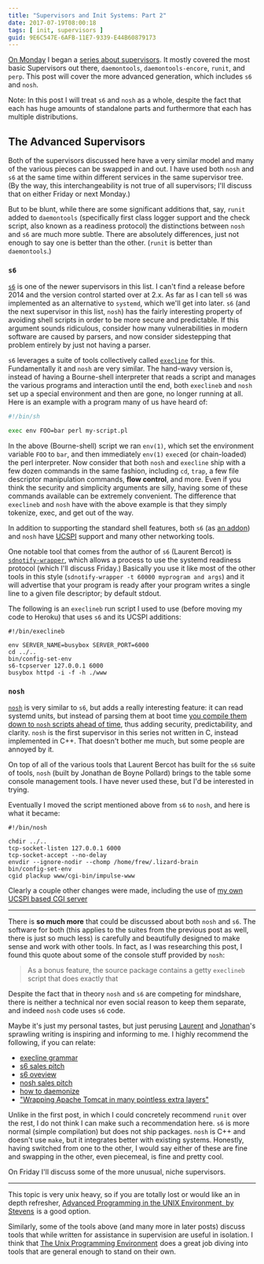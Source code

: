 ```yaml
---
title: "Supervisors and Init Systems: Part 2"
date: 2017-07-19T08:00:18
tags: [ init, supervisors ]
guid: 9E6C547E-6AFB-11E7-9339-E44B60879173
---
```

[On Monday][part-1] I began a [series about supervisors][supervisors].  It
mostly covered the most basic Supervisors out there, `daemontools`,
`daemontools-encore`, `runit`, and `perp`.  This post will cover the more
advanced generation, which includes `s6` and `nosh`.

<!--more-->

Note: In this post I will treat `s6` and `nosh` as a whole, despite the fact
that each has huge amounts of standalone parts and furthermore that each has
multiple distributions.

## The Advanced Supervisors

Both of the supervisors discussed here have a very similar model and many of the
various pieces can be swapped in and out.  I have used both `nosh` and `s6` at
the same time within different services in the same supervisor tree.  (By the
way, this interchangeability is not true of all supervisors; I'll discuss that
on either Friday or next Monday.)

But to be blunt, while there are some significant additions that, say, `runit`
added to `daemontools` (specifically first class logger support and the check
script, also known as a readiness protocol) the distinctions between `nosh` and
`s6` are much more subtle.  There are absolutely differences, just not enough to
say one is better than the other.  (`runit` is better than `daemontools`.)

### `s6`

[`s6`][s6] is one of the newer supervisors in this list.  I can't find a release
before 2014 and the version control started over at 2.x.  As far as I can tell
`s6` was implemented as an alternative to `systemd`, which we'll get into later.
`s6` (and the next supervisor in this list, `nosh`) has the fairly interesting
property of avoiding shell scripts in order to be more secure and predictable.
If this argument sounds ridiculous, consider how many vulnerabilities in modern
software are caused by parsers, and now consider sidestepping that problem
entirely by just not having a parser.

`s6` leverages a suite of tools collectively called [`execline`][execlineb] for
this.  Fundamentally it and `nosh` are very similar.  The hand-wavy version is,
instead of having a Bourne-shell interpreter that reads a script and manages the
various programs and interaction until the end, both `execlineb` and `nosh` set
up a special environment and then are gone, no longer running at all.  Here is
an example with a program many of us have heard of:

``` sh
#!/bin/sh

exec env FOO=bar perl my-script.pl
```

In the above (Bourne-shell) script we ran `env(1)`, which set the environment
variable `FOO` to `bar`, and then immediately `env(1)` `exec`ed (or
chain-loaded) the perl interpreter.  Now consider that both `nosh` and
`execline` ship with a few dozen commands in the same fashion, including `cd`,
`trap`, a few file descriptor manipulation commands, **flow control**, and more.
Even if you think the security and simplicity arguments are silly, having some
of these commands available can be extremely convenient.  The difference that
`execlineb` and `nosh` have with the above example is that they simply tokenize,
exec, and get out of the way.

In addition to supporting the standard shell features, both `s6` (as [an
addon][s6-networking]) and `nosh` have [UCSPI][ucspi] support and many other
networking tools.

One notable tool that comes from the author of `s6` (Laurent Bercot) is
[`sdnotify-wrapper`][sdw], which allows a process to use the systemd readiness protocol
(which I'll discuss Friday.)  Basically you use it like most of the other tools
in this style (`sdnotify-wrapper -t 60000 myprogram and args`) and it will
advertise that your program is ready after your program writes a single line to
a given file descriptor; by default stdout.

The following is an `execlineb` run script I used to use (before moving my code
to Heroku) that uses `s6` and its UCSPI additions:

```
#!/bin/execlineb

env SERVER_NAME=busybox SERVER_PORT=6000
cd ../..
bin/config-set-env
s6-tcpserver 127.0.0.1 6000
busybox httpd -i -f -h ./www
```

### `nosh`

[`nosh`][nosh] is very similar to `s6`, but adds a really interesting feature:
it can read systemd units, but instead of parsing them at boot time [you compile
them down to `nosh` scripts ahead of time][convert-units], thus adding security,
predictability, and clarity.  `nosh` is the first supervisor in this series not
written in C, instead implemented in C++.  That doesn't bother me much, but some
people are annoyed by it.

On top of all of the various tools that Laurent Bercot has built for the `s6`
suite of tools, `nosh` (built by Jonathan de Boyne Pollard) brings to the table
some console management tools.  I have never used these, but I'd be interested
in trying.

Eventually I moved the script mentioned above from `s6` to `nosh`, and here is
what it became:

```
#!/bin/nosh

chdir ../..
tcp-socket-listen 127.0.0.1 6000
tcp-socket-accept --no-delay
envdir --ignore-nodir --chomp /home/frew/.lizard-brain
bin/config-set-env
cgid plackup www/cgi-bin/impulse-www
```

Clearly a couple other changes were made, including the use of [my own UCSPI
based CGI server][cgid]

---

There is **so much more** that could be discussed about both `nosh` and `s6`.
The software for both (this applies to the suites from the previous post as well,
there is just so much less) is carefully and beautifully designed to make sense
and work with other tools.  In fact, as I was researching this post, I found
this quote about some of the console stuff provided by `nosh`:

> As a bonus feature, the source package contains a getty `execlineb` script
> that does exactly that

Despite the fact that in theory `nosh` and `s6` are competing for mindshare,
there is neither a technical nor even social reason to keep them separate, and
indeed `nosh` code uses `s6` code.

Maybe it's just my personal tastes, but just perusing [Laurent][laurent] and
[Jonathan][jonathan]'s sprawling writing is inspiring and informing to me.  I
highly recommend the following, if you can relate:

 * [execline grammar](http://skarnet.org./software/execline/grammar.html)
 * [s6 sales pitch](http://skarnet.org/software/s6/why.html)
 * [s6 oveview](http://skarnet.org/software/s6/overview.html)
 * [nosh sales pitch](https://jdebp.eu/Softwares/nosh/)
 * [how to daemonize][daemonize]
 * ["Wrapping Apache Tomcat in many pointless extra layers"][tomcat]

Unlike in the first post, in which I could concretely recommend `runit` over the
rest, I do not think I can make such a recommendation here.  `s6` is more normal
(simple compilation) but does not ship packages.  `nosh` is C++ and doesn't use
`make`, but it integrates better with existing systems.  Honestly, having
switched from one to the other, I would say either of these are fine and
swapping in the other, even piecemeal, is fine and pretty cool.

On Friday I'll discuss some of the more unusual, niche supervisors.

---

This topic is very unix heavy, so if you are totally lost or would like an in
depth refresher, <a target="_blank" href="https://www.amazon.com/gp/product/0321637739/ref=as_li_tl?ie=UTF8&camp=1789&creative=9325&creativeASIN=0321637739&linkCode=as2&tag=afoolishmanif-20&linkId=9f20643e726defaa727849b7606fb656">Advanced Programming in the UNIX Environment, by Stevens</a><img src="//ir-na.amazon-adsystem.com/e/ir?t=afoolishmanif-20&l=am2&o=1&a=0321637739" width="1" height="1" border="0" alt="" style="border:none !important; margin:0px !important;" />
is a good option.

Similarly, some of the tools above (and many more in later posts) discuss tools
that while written for assistance in supervision are useful in isolation.  I
think that
<a target="_blank" href="https://www.amazon.com/gp/product/013937681X/ref=as_li_tl?ie=UTF8&camp=1789&creative=9325&creativeASIN=013937681X&linkCode=as2&tag=afoolishmanif-20&linkId=6279d8d234dff9ee5623e7ad7bed35df">The Unix Programming Environment</a><img src="//ir-na.amazon-adsystem.com/e/ir?t=afoolishmanif-20&l=am2&o=1&a=013937681X" width="1" height="1" border="0" alt="" style="border:none !important; margin:0px !important;" /> 
does a great job diving into tools that are general enough to stand on their
own.

[part-1]: /posts/supervisors-and-init-systems-1/
[supervisors]: /tags/supervisors
[nosh]: https://jdebp.eu/Softwares/nosh/
[s6]: http://skarnet.org/software/s6/
[convert-units]: https://jdebp.eu/Softwares/nosh/worked-example.html
[sdw]: http://skarnet.org/software/misc/sdnotify-wrapper.c
[ucspi]: /posts/ucspi/
[cgid]: /posts/announcing-cgid/
[laurent]: http://skarnet.org/software/
[jonathan]: https://jdebp.eu/Softwares/
[daemonize]: https://jdebp.eu/FGA/unix-daemon-design-mistakes-to-avoid.html
[tomcat]: https://jdebp.eu/FGA/systemd-house-of-horror/tomcat.html
[execlineb]: http://skarnet.org/software/execline/
[s6-networking]: http://skarnet.org/software/s6-networking/

